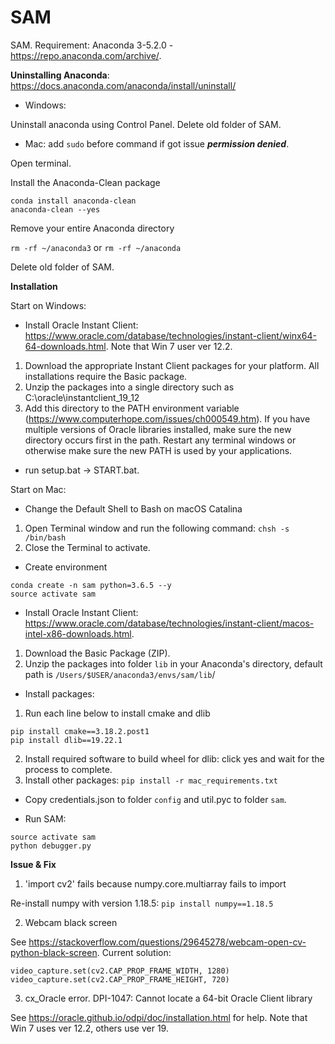 # SAM

SAM.
Requirement:
Anaconda 3-5.2.0 - https://repo.anaconda.com/archive/.

**Uninstalling Anaconda**: https://docs.anaconda.com/anaconda/install/uninstall/
- Windows:

Uninstall anaconda using Control Panel. Delete old folder of SAM.
- Mac: add `sudo` before command if got issue **_permission denied_**.

Open terminal.

Install the Anaconda-Clean package
```
conda install anaconda-clean
anaconda-clean --yes
```
Remove your entire Anaconda directory

`rm -rf ~/anaconda3` or `rm -rf ~/anaconda`

Delete old folder of SAM.

**Installation**

Start on Windows:

- Install Oracle Instant Client: https://www.oracle.com/database/technologies/instant-client/winx64-64-downloads.html. Note that Win 7 user ver 12.2.

1. Download the appropriate Instant Client packages for your platform. All installations require the Basic package.
2. Unzip the packages into a single directory such as C:\oracle\instantclient_19_12
3. Add this directory to the PATH environment variable (https://www.computerhope.com/issues/ch000549.htm). If you have multiple versions of Oracle libraries installed, make sure the new directory occurs first in the path. Restart any terminal windows or otherwise make sure the new PATH is used by your applications.

- run setup.bat -> START.bat.

Start on Mac:

- Change the Default Shell to Bash on macOS Catalina 
1. Open Terminal window and run the following command: `chsh -s /bin/bash`
2. Close the Terminal to activate.

- Create environment
```
conda create -n sam python=3.6.5 --y
source activate sam
```

- Install Oracle Instant Client: https://www.oracle.com/database/technologies/instant-client/macos-intel-x86-downloads.html.

1. Download the Basic Package (ZIP).
2. Unzip the packages into folder `lib` in your Anaconda's directory, default path is `/Users/$USER/anaconda3/envs/sam/lib`/

- Install packages:
1. Run each line below to install cmake and dlib
```
pip install cmake==3.18.2.post1
pip install dlib==19.22.1
```
2. Install required software to build wheel for dlib: click yes and wait for the process to complete.
3. Install other packages: `pip install -r mac_requirements.txt`

- Copy credentials.json to folder `config` and util.pyc to folder `sam`.

- Run SAM:
```
source activate sam
python debugger.py
```
**Issue & Fix**
1. 'import cv2' fails because numpy.core.multiarray fails to import

Re-install numpy with version 1.18.5: `pip install numpy==1.18.5`

2. Webcam black screen

See https://stackoverflow.com/questions/29645278/webcam-open-cv-python-black-screen. Current solution:
```
video_capture.set(cv2.CAP_PROP_FRAME_WIDTH, 1280)
video_capture.set(cv2.CAP_PROP_FRAME_HEIGHT, 720)
```

3. cx_Oracle error. DPI-1047: Cannot locate a 64-bit Oracle Client library

See https://oracle.github.io/odpi/doc/installation.html for help. Note that Win 7 uses ver 12.2, others use ver 19.


